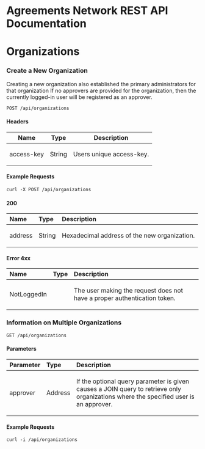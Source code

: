 # Agreements Network REST API Documentation

# Organizations

### Create a New Organization

<p>Creating a new organization also established the primary administrators for that organization If no approvers are provided for the organization, then the currently logged-in user will be registered as an approver.</p>

```endpoint
POST /api/organizations
```

#### Headers

| Name    | Type      | Description                          |
|---------|-----------|--------------------------------------|
| access-key | String | <p>Users unique access-key.</p>|



#### Example Requests


```curl
curl -X POST /api/organizations
```



#### 200

| Name     | Type       | Description                           |
|:---------|:-----------|:--------------------------------------|
| address | String | <p>Hexadecimal address of the new organization.</p>|



#### Error 4xx

| Name     | Type       | Description                           |
|:---------|:-----------|:--------------------------------------|
| NotLoggedIn |  | <p>The user making the request does not have a proper authentication token.</p>|


### Information on Multiple Organizations



```endpoint
GET /api/organizations
```





#### Parameters

| Parameter     | Type       | Description                           |
|:---------|:-----------|:--------------------------------------|
| approver | Address | <p>If the optional query parameter is given causes a JOIN query to retrieve only organizations where the specified user is an approver.</p>|

#### Example Requests


```curl
curl -i /api/organizations
```






